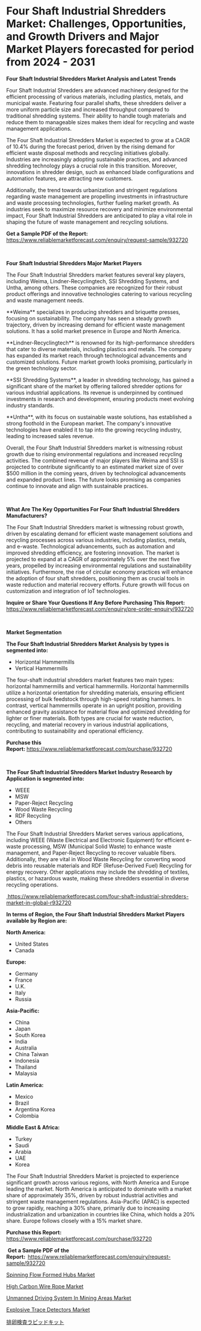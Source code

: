 <p><h1>Four Shaft Industrial Shredders Market: Challenges, Opportunities, and Growth Drivers and Major Market Players forecasted for period from 2024 - 2031</h1></p><p><strong>Four Shaft Industrial Shredders Market Analysis and Latest Trends</strong></p>
<p><p>Four Shaft Industrial Shredders are advanced machinery designed for the efficient processing of various materials, including plastics, metals, and municipal waste. Featuring four parallel shafts, these shredders deliver a more uniform particle size and increased throughput compared to traditional shredding systems. Their ability to handle tough materials and reduce them to manageable sizes makes them ideal for recycling and waste management applications.</p><p>The Four Shaft Industrial Shredders Market is expected to grow at a CAGR of 10.4% during the forecast period, driven by the rising demand for efficient waste disposal methods and recycling initiatives globally. Industries are increasingly adopting sustainable practices, and advanced shredding technology plays a crucial role in this transition. Moreover, innovations in shredder design, such as enhanced blade configurations and automation features, are attracting new customers.</p><p>Additionally, the trend towards urbanization and stringent regulations regarding waste management are propelling investments in infrastructure and waste processing technologies, further fueling market growth. As industries seek to maximize resource recovery and minimize environmental impact, Four Shaft Industrial Shredders are anticipated to play a vital role in shaping the future of waste management and recycling solutions.</p></p>
<p><strong>Get a Sample PDF of the Report:&nbsp;</strong> <a href="https://www.reliablemarketforecast.com/enquiry/request-sample/932720">https://www.reliablemarketforecast.com/enquiry/request-sample/932720</a></p>
<p>&nbsp;</p>
<p><strong>Four Shaft Industrial Shredders Major Market Players</strong></p>
<p><p>The Four Shaft Industrial Shredders market features several key players, including Weima, Lindner-Recyclingtech, SSI Shredding Systems, and Untha, among others. These companies are recognized for their robust product offerings and innovative technologies catering to various recycling and waste management needs.</p><p>**Weima** specializes in producing shredders and briquette presses, focusing on sustainability. The company has seen a steady growth trajectory, driven by increasing demand for efficient waste management solutions. It has a solid market presence in Europe and North America. </p><p>**Lindner-Recyclingtech** is renowned for its high-performance shredders that cater to diverse materials, including plastics and metals. The company has expanded its market reach through technological advancements and customized solutions. Future market growth looks promising, particularly in the green technology sector.</p><p>**SSI Shredding Systems**, a leader in shredding technology, has gained a significant share of the market by offering tailored shredder options for various industrial applications. Its revenue is underpinned by continued investments in research and development, ensuring products meet evolving industry standards.</p><p>**Untha**, with its focus on sustainable waste solutions, has established a strong foothold in the European market. The company's innovative technologies have enabled it to tap into the growing recycling industry, leading to increased sales revenue.</p><p>Overall, the Four Shaft Industrial Shredders market is witnessing robust growth due to rising environmental regulations and increased recycling activities. The combined revenue of major players like Weima and SSI is projected to contribute significantly to an estimated market size of over $500 million in the coming years, driven by technological advancements and expanded product lines. The future looks promising as companies continue to innovate and align with sustainable practices.</p></p>
<p>&nbsp;</p>
<p><strong>What Are The Key Opportunities For Four Shaft Industrial Shredders Manufacturers?</strong></p>
<p><p>The Four Shaft Industrial Shredders market is witnessing robust growth, driven by escalating demand for efficient waste management solutions and recycling processes across various industries, including plastics, metals, and e-waste. Technological advancements, such as automation and improved shredding efficiency, are fostering innovation. The market is projected to expand at a CAGR of approximately 5% over the next five years, propelled by increasing environmental regulations and sustainability initiatives. Furthermore, the rise of circular economy practices will enhance the adoption of four shaft shredders, positioning them as crucial tools in waste reduction and material recovery efforts. Future growth will focus on customization and integration of IoT technologies.</p></p>
<p><strong>Inquire or Share Your Questions If Any Before Purchasing This Report:</strong> <a href="https://www.reliablemarketforecast.com/enquiry/pre-order-enquiry/932720">https://www.reliablemarketforecast.com/enquiry/pre-order-enquiry/932720</a></p>
<p>&nbsp;</p>
<p><strong>Market Segmentation</strong></p>
<p><strong>The Four Shaft Industrial Shredders Market Analysis by types is segmented into:</strong></p>
<p><ul><li>Horizontal Hammermills</li><li>Vertical Hammermills</li></ul></p>
<p><p>The four-shaft industrial shredders market features two main types: horizontal hammermills and vertical hammermills. Horizontal hammermills utilize a horizontal orientation for shredding materials, ensuring efficient processing of bulk feedstock through high-speed rotating hammers. In contrast, vertical hammermills operate in an upright position, providing enhanced gravity assistance for material flow and optimized shredding for lighter or finer materials. Both types are crucial for waste reduction, recycling, and material recovery in various industrial applications, contributing to sustainability and operational efficiency.</p></p>
<p><strong>Purchase this Report:&nbsp;</strong><a href="https://www.reliablemarketforecast.com/purchase/932720">https://www.reliablemarketforecast.com/purchase/932720</a></p>
<p>&nbsp;</p>
<p><strong>The Four Shaft Industrial Shredders Market Industry Research by Application is segmented into:</strong></p>
<p><ul><li>WEEE</li><li>MSW</li><li>Paper-Reject Recycling</li><li>Wood Waste Recycling</li><li>RDF Recycling</li><li>Others</li></ul></p>
<p><p>The Four Shaft Industrial Shredders Market serves various applications, including WEEE (Waste Electrical and Electronic Equipment) for efficient e-waste processing, MSW (Municipal Solid Waste) to enhance waste management, and Paper-Reject Recycling to recover valuable fibers. Additionally, they are vital in Wood Waste Recycling for converting wood debris into reusable materials and RDF (Refuse-Derived Fuel) Recycling for energy recovery. Other applications may include the shredding of textiles, plastics, or hazardous waste, making these shredders essential in diverse recycling operations.</p></p>
<p><a href="https://www.reliablemarketforecast.com/four-shaft-industrial-shredders-market-in-global-r932720">&nbsp;https://www.reliablemarketforecast.com/four-shaft-industrial-shredders-market-in-global-r932720</a></p>
<p><strong>In terms of Region, the Four Shaft Industrial Shredders Market Players available by Region are:</strong></p>
<p>
    <p> <strong> North America: </strong>
        <ul>
            <li>United States</li>
            <li>Canada</li>
        </ul>
        </p> 
    <p> <strong> Europe: </strong>
        <ul>
            <li>Germany</li>
            <li>France</li>
            <li>U.K.</li>
            <li>Italy</li>
            <li>Russia</li>
        </ul>
        </p> 
    <p> <strong> Asia-Pacific: </strong>
        <ul>
            <li>China</li>
            <li>Japan</li>
            <li>South Korea</li>
            <li>India</li>
            <li>Australia</li>
            <li>China Taiwan</li>
            <li>Indonesia</li>
            <li>Thailand</li>
            <li>Malaysia</li>
        </ul>
        </p> 
    <p> <strong> Latin America: </strong>
        <ul>
            <li>Mexico</li>
            <li>Brazil</li>
            <li>Argentina Korea</li>
            <li>Colombia</li>
        </ul>
        </p> 
    <p> <strong> Middle East & Africa: </strong>
        <ul>
            <li>Turkey</li>
            <li>Saudi</li>
            <li>Arabia</li>
            <li>UAE</li>
            <li>Korea</li>
        </ul>
    </p>
    </p>
<p><p>The Four Shaft Industrial Shredders Market is projected to experience significant growth across various regions, with North America and Europe leading the market. North America is anticipated to dominate with a market share of approximately 35%, driven by robust industrial activities and stringent waste management regulations. Asia-Pacific (APAC) is expected to grow rapidly, reaching a 30% share, primarily due to increasing industrialization and urbanization in countries like China, which holds a 20% share. Europe follows closely with a 15% market share.</p></p>
<p><strong>Purchase this Report: </strong><a href="https://www.reliablemarketforecast.com/purchase/932720">https://www.reliablemarketforecast.com/purchase/932720</a></p>
<p>&nbsp;<strong>Get a Sample PDF of the Report:&nbsp;&nbsp;</strong><a href="https://www.reliablemarketforecast.com/enquiry/request-sample/932720">https://www.reliablemarketforecast.com/enquiry/request-sample/932720</a></p>
<p><strong></strong></p>
<p><p><a href="https://issuu.com/reportprime-2/docs/spinning-flow-formed-hubs-market-si_e7d81804f9268e">Spinning Flow Formed Hubs Market</a></p><p><a href="https://github.com/sofayahoo2023/Market-Research-Report-List-6/blob/main/high-carbon-wire-rope-market.md">High Carbon Wire Rope Market</a></p><p><a href="https://issuu.com/reportprime-2/docs/unmanned-driving-system-in-mining-a_cb226221dc89c5">Unmanned Driving System In Mining Areas Market</a></p><p><a href="https://medium.com/@philipwolf32/the-explosive-trace-detectors-market-prioritizes-cost-control-and-efficiency-enhancement-06fb7e627ee5">Explosive Trace Detectors Market</a></p><p><a href="https://medium.com/@verniebarton2023/ovulation-test-rapid-kit-market-%E3%81%AF-%E3%82%B3%E3%82%B9%E3%83%88%E7%AE%A1%E7%90%86%E3%81%A8%E5%8A%B9%E7%8E%87%E5%90%91%E4%B8%8A%E3%82%92%E5%84%AA%E5%85%88%E3%81%97%E3%81%BE%E3%81%99-%E3%81%95%E3%82%89%E3%81%AB-%E5%A0%B1%E5%91%8A%E6%9B%B8%E3%81%AF%E5%B8%82%E5%A0%B4%E3%81%AE%E9%9C%80%E8%A6%81%E9%9D%A2%E3%81%A8%E4%BE%9B%E7%B5%A6%E9%9D%A2%E3%81%AE%E4%B8%A1%E6%96%B9%E3%82%92%E3%82%AB%E3%83%90%E3%83%BC%E3%81%97%E3%81%A6%E3%81%84%E3%81%BE%E3%81%99-ovulation-test-7539df17b2bd">排卵検査ラピッドキット</a></p></p>